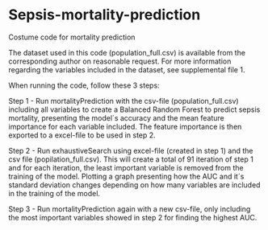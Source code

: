 # Sepsis-mortality-prediction
Costume code for mortality prediction 

The dataset used in this code (population_full.csv) is available from the corresponding author on reasonable request.
For more information regarding the variables included in the dataset, see supplemental file 1.

When running the code, follow these 3 steps:

Step 1 - Run mortalityPrediction with the csv-file (population_full.csv) including all variables to create a Balanced Random Forest to predict sepsis mortality, presenting the model´s accuracy and the mean feature importance for each variable included. The feature importance is then exported to a excel-file to be used in step 2.

Step 2 - Run exhaustiveSearch using excel-file (created in step 1) and the csv file (popilation_full.csv). This will create a total of 91 iteration of step 1 and for each iteration, the least important variable is removed from the training of the model. Plotting a graph presenting how the AUC and it´s standard deviation changes depending on how many variables are included in the training of the model.

Step 3 - Run mortalityPrediction again with a new csv-file, only including the most important variables showed in step 2 for finding the highest AUC.
